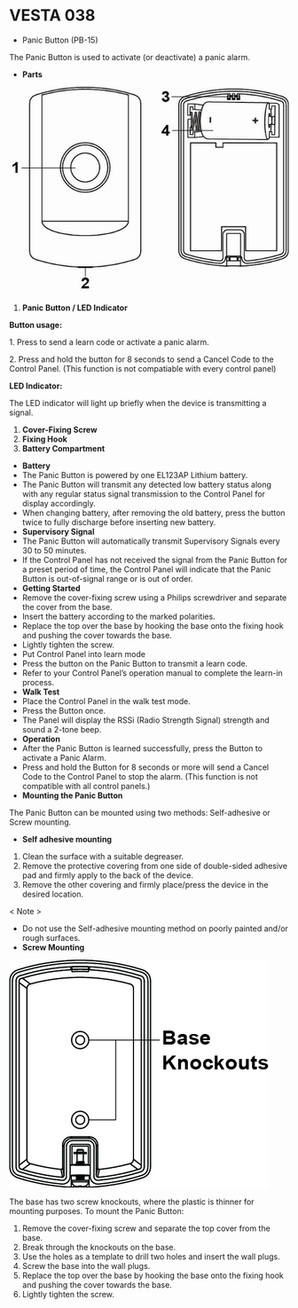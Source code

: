 # VESTA 038

* Panic Button (PB-15)

The Panic Button is used to activate (or deactivate) a panic alarm.

* **Parts**

![](<.gitbook/assets/0 (7).jpeg>)

1. **Panic Button / LED Indicator**

**Button usage:**

1\. Press to send a learn code or activate a panic alarm.

2\. Press and hold the button for 8 seconds to send a Cancel Code to the Control Panel. (This function is not compatiable with every control panel)

**LED Indicator:**

The LED indicator will light up briefly when the device is transmitting a signal.

1. **Cover-Fixing Screw**
2. **Fixing Hook**
3. **Battery Compartment**

* **Battery**
* The Panic Button is powered by one EL123AP Lithium battery.
* The Panic Button will transmit any detected low battery status along with any regular status signal transmission to the Control Panel for display accordingly.
* When changing battery, after removing the old battery, press the button twice to fully discharge before inserting new battery.
* **Supervisory Signal**
* The Panic Button will automatically transmit Supervisory Signals every 30 to 50 minutes.
* If the Control Panel has not received the signal from the Panic Button for a preset period of time, the Control Panel will indicate that the Panic Button is out-of-signal range or is out of order.
* **Getting Started**
* Remove the cover-fixing screw using a Philips screwdriver and separate the cover from the base.
* Insert the battery according to the marked polarities.
* Replace the top over the base by hooking the base onto the fixing hook and pushing the cover towards the base.
* Lightly tighten the screw.
* Put Control Panel into learn mode
* Press the button on the Panic Button to transmit a learn code.
* Refer to your Control Panel’s operation manual to complete the learn-in process.
* **Walk Test**
* Place the Control Panel in the walk test mode.
* Press the Button once.
* The Panel will display the RSSi (Radio Strength Signal) strength and sound a 2-tone beep.
* **Operation**
* After the Panic Button is learned successfully, press the Button to activate a Panic Alarm.
* Press and hold the Button for 8 seconds or more will send a Cancel Code to the Control Panel to stop the alarm. (This function is not compatible with all control panels.)
* **Mounting the Panic Button**

The Panic Button can be mounted using two methods: Self-adhesive or Screw mounting.

* **Self adhesive mounting**

1. Clean the surface with a suitable degreaser.
2. Remove the protective covering from one side of double-sided adhesive pad and firmly apply to the back of the device.
3. Remove the other covering and firmly place/press the device in the desired location.

< Note >

* Do not use the Self-adhesive mounting method on poorly painted and/or rough surfaces.
* **Screw Mounting**

![](<.gitbook/assets/1 (4).jpeg>)

The base has two screw knockouts, where the plastic is thinner for mounting purposes. To mount the Panic Button:

1. Remove the cover-fixing screw and separate the top cover from the base.
2. Break through the knockouts on the base.
3. Use the holes as a template to drill two holes and insert the wall plugs.
4. Screw the base into the wall plugs.
5. Replace the top over the base by hooking the base onto the fixing hook and pushing the cover towards the base.
6. Lightly tighten the screw.
